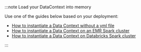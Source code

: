 :::note Load your DataContext into memory

Use one of the guides below based on your deployment:

- [How to instantiate a Data Context without a yml file](/docs/guides/setup/configuring-data-contexts/how-to-instantiate-a-data-context-without-a-yml-file)
- [How to instantiate a Data Context on an EMR Spark cluster](/docs/deployment_patterns/how-to-instantiate-a-data-context-on-an-emr-spark-cluster)
- [How to instantiate a Data Context on Databricks Spark cluster](/docs/deployment_patterns/how-to-instantiate-a-data-context-on-databricks-spark-cluster)

:::
